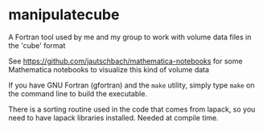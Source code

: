 # manipulatecube

A Fortran tool used by me and my group to work with volume data files in the 
'cube' format

See https://github.com/jautschbach/mathematica-notebooks for some Mathematica
notebooks to visualize this kind of volume data

If you have GNU Fortran (gfortran) and the `make` utility, simply type
`make` on the command line to build the executable.

There is a sorting routine used in the code that comes from lapack, so you need to have lapack libraries installed. Needed at compile time. 
